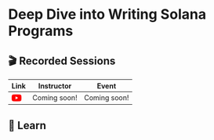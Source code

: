 # Deep Dive into Writing Solana Programs

## 🎬 Recorded Sessions
| Link | Instructor | Event |
| ---- | ---------- | ----- |
| [<img src="../../.docs/youtube-icon.png" alt="youtube" width="20" align="center"/>](https://github.com/solana-developers) | Coming soon! | Coming soon! |

## 📗 Learn